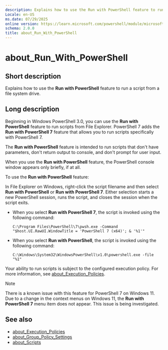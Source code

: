 ```yaml
---
description: Explains how to use the Run with PowerShell feature to run a script from a file system drive.
Locale: en-US
ms.date: 07/29/2025
online version: https://learn.microsoft.com/powershell/module/microsoft.powershell.core/about/about_run_with_powershell?view=powershell-7.5&WT.mc_id=ps-gethelp
schema: 2.0.0
title: about_Run_With_PowerShell
---
```


# about_Run_With_PowerShell

## Short description

Explains how to use the **Run with PowerShell** feature to run a script from a
file system drive.

## Long description

Beginning in Windows PowerShell 3.0, you can use the **Run with PowerShell**
feature to run scripts from File Explorer. PowerShell 7 adds the **Run with
PowerShell 7** feature that allows you to run scripts specifically with
PowerShell 7.

The **Run with PowerShell** feature is intended to run scripts that don't have
parameters, don't return output to console, and don't prompt for user input.

When you use the **Run with PowerShell** feature, the PowerShell console window
appears only briefly, if at all.

To use the **Run with PowerShell** feature:

In File Explorer on Windows, right-click the script filename and then select
**Run with PowerShell** or **Run with PowerShell 7**. Either selection starts a
new PowerShell session, runs the script, and closes the session when the script
exits.

- When you select **Run with PowerShell 7**, the script is invoked using the
  following command:

  ```
  C:\Program Files\PowerShell\7\pwsh.exe -Command "$host.UI.RawUI.WindowTitle = 'PowerShell 7 (x64)'; & '%1'"
  ```

- When you select **Run with PowerShell**, the script is invoked using the
  following command:

  ```
  C:\Windows\System32\WindowsPowerShell\v1.0\powershell.exe -file "%1"
  ```

Your ability to run scripts is subject to the configured execution policy. For
more information, see [about_Execution_Policies][01].

> [!NOTE]
> There is a known issue with this feature for PowerShell 7 on Windows 11. Due
> to a change in the context menus on Windows 11, the **Run with PowerShell 7**
> menu item does not appear. This issue is being investigated.

## See also

- [about_Execution_Policies][01]
- [about_Group_Policy_Settings][02]
- [about_Scripts][03]

<!-- link references -->
[01]: about_Execution_Policies.md
[02]: about_Group_Policy_Settings.md
[03]: about_Scripts.md
